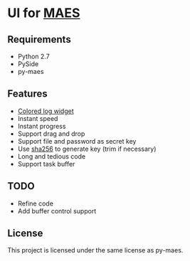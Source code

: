 
UI for [MAES](https://github.com/mad4alcohol/py-maes )
=========================================================

Requirements
------------

* Python 2.7
* PySide
* py-maes


Features
--------

* [Colored log widget](http://syco.mad4a.me/2013/05/13/log-handler-with-qtextbrowser/ )
* Instant speed
* Instant progress
* Support drag and drop
* Support file and password as secret key
* Use [sha256](https://en.wikipedia.org/wiki/SHA-2 ) to generate key (trim if necessary)
* Long and tedious code
* Support task buffer


TODO
----

* Refine code
* Add buffer control support


License
-------

This project is licensed under the same license as py-maes.


